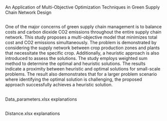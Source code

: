 An Application of Multi-Objective Optimization Techniques in Green Supply Chain Network Design

##
One of the major concerns of green supply chain management is to balance costs and carbon dioxide CO2 emissions throughout the entire supply chain network. This study proposes a multi-objective model that minimizes total cost and CO2 emissions simultaneously. The problem is demonstrated by considering the supply network between crop production zones and plants that necessitate the specific crop. Additionally, a heuristic approach is also introduced to assess the  solutions. The study employs weighted sum method to determine the optimal and heuristic solutions. The results indicate a proximity between heuristic and optimal solutions for small-scale problems. The result also demonstrates that for a larger problem scenario where identifying the optimal solution is challenging, the proposed approach successfully achieves a heuristic solution.

##
Data_parameters.xlsx
explanations


##
Distance.xlsx
explanations